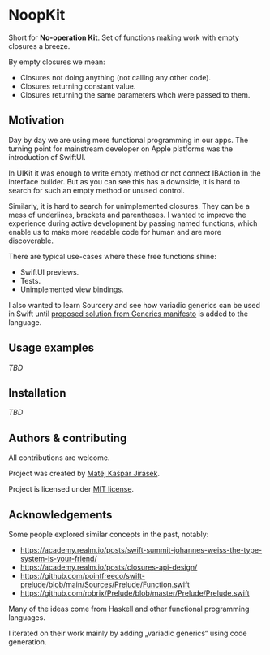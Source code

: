 # NoopKit

Short for **No-operation Kit**. Set of functions making work with empty closures a breeze.

By empty closures we mean:

- Closures not doing anything (not calling any other code).
- Closures returning constant value.
- Closures returning the same parameters whch were passed to them.

## Motivation

Day by day we are using more functional programming in our apps. The turning point for mainstream developer on Apple platforms was the introduction of SwiftUI.

In UIKit it was enough to write empty method or not connect IBAction in the interface builder. But as you can see this has a downside, it is hard to search for such an empty method or unused control.

Similarly, it is hard to search for unimplemented closures. They can be a mess of underlines, brackets and parentheses. I wanted to improve the experience during active development by passing named functions, which enable us to make more readable code for human and are more discoverable.

There are typical use-cases where these free functions shine:

- SwiftUI previews.
- Tests.
- Unimplemented view bindings.

I also wanted to learn Sourcery and see how variadic generics can be used in Swift until [proposed solution from Generics manifesto](https://www.notion.so/futured/Generov-n-k-du-Sourcery-variadick-generika-c49973f9238d43e78cbe913d9403a309#3b4a6b7346d743e0adbc9397ca7b9fbc) is added to the language.

## Usage examples

*TBD*

## Installation

*TBD*

## Authors & contributing

All contributions are welcome.

Project was created by [Matěj Kašpar Jirásek](https://github.com/mkj-is).

Project is licensed under [MIT license](LICENSE.txt).

## Acknowledgements

Some people explored similar concepts in the past, notably:

- https://academy.realm.io/posts/swift-summit-johannes-weiss-the-type-system-is-your-friend/
- https://academy.realm.io/posts/closures-api-design/
- https://github.com/pointfreeco/swift-prelude/blob/main/Sources/Prelude/Function.swift
- https://github.com/robrix/Prelude/blob/master/Prelude/Prelude.swift

Many of the ideas come from Haskell and other functional programming languages.

I iterated on their work mainly by adding „variadic generics“ using code generation.